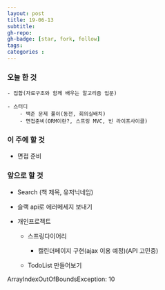 ```yaml
---
layout: post
title: 19-06-13
subtitle: 
gh-repo: 
gh-badge: [star, fork, follow]
tags:  
categories :  
---
```


### 오늘 한 것 

    - 집합(자료구조와 함께 배우는 알고리즘 입문)

    - 스터디
        - 백준 문제 풀이(동전, 회의실배치)
        - 면접준비(ORM이란?, 스프링 MVC, 빈 라이프사이클)

### 이 주에 할 것
 - 면접 준비

### 앞으로 할 것
- Search (책 제목, 유저닉네임)
- 슬랙 api로 에러메세지 보내기

- 개인프로젝트
    - 스프링다이어리
        - 캘린더페이지 구현(ajax 이용 예정)(API 고민중)

    - TodoList 만들어보기



ArrayIndexOutOfBoundsException: 10